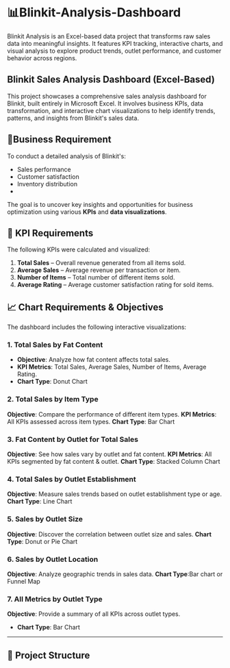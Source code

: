 # 📊Blinkit-Analysis-Dashboard
Blinkit Analysis is an Excel-based data project that transforms raw sales data into meaningful insights. It features KPI tracking, interactive charts, and visual analysis to explore product trends, outlet performance, and customer behavior across regions.

## Blinkit Sales Analysis Dashboard (Excel-Based)

This project showcases a comprehensive sales analysis dashboard for Blinkit, built entirely in Microsoft Excel.
It involves business KPIs, data transformation, and interactive chart visualizations to help identify trends, patterns,
and insights from Blinkit's sales data.

## 📝Business Requirement

To conduct a detailed analysis of Blinkit's:
- Sales performance
- Customer satisfaction
- Inventory distribution
- 
The goal is to uncover key insights and opportunities for business optimization using various **KPIs** and **data visualizations**.

## 🎯 KPI Requirements

The following KPIs were calculated and visualized:

1. **Total Sales** – Overall revenue generated from all items sold.  
2. **Average Sales** – Average revenue per transaction or item.  
3. **Number of Items** – Total number of different items sold.  
4. **Average Rating** – Average customer satisfaction rating for sold items.


## 📈 Chart Requirements & Objectives

The dashboard includes the following interactive visualizations:

### 1. Total Sales by Fat Content
- **Objective**: Analyze how fat content affects total sales.
- **KPI Metrics**: Total Sales, Average Sales, Number of Items, Average Rating.
- **Chart Type**: Donut Chart

### 2. **Total Sales by Item Type**
**Objective**: Compare the performance of different item types.
**KPI Metrics**: All KPIs assessed across item types.
**Chart Type**: Bar Chart

### 3. **Fat Content by Outlet for Total Sales**
**Objective**: See how sales vary by outlet and fat content.
**KPI Metrics**: All KPIs segmented by fat content & outlet.
**Chart Type**: Stacked Column Chart

### 4. **Total Sales by Outlet Establishment**
**Objective**: Measure sales trends based on outlet establishment type or age.
**Chart Type**: Line Chart

### 5. **Sales by Outlet Size**
**Objective**: Discover the correlation between outlet size and sales.
**Chart Type**: Donut or Pie Chart

### 6. **Sales by Outlet Location**
**Objective**: Analyze geographic trends in sales data.
**Chart Type**:Bar chart or Funnel Map

### 7. **All Metrics by Outlet Type**
**Objective**: Provide a summary of all KPIs across outlet types.
- **Chart Type**: Bar Chart

---

## 📁 Project Structure




